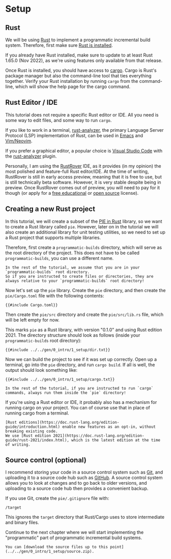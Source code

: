 # Setup

## Rust

We will be using [Rust](https://www.rust-lang.org/) to implement a programmatic incremental build system.
Therefore, first make sure [Rust is installed](https://www.rust-lang.org/tools/install).

If you already have Rust installed, make sure to update to at least Rust 1.65.0 (Nov 2022), as we're using features only available from that release.

Once Rust is installed, you should have access to [cargo](https://doc.rust-lang.org/cargo/).
Cargo is Rust's package manager but also the command-line tool that ties everything together.
Verify your Rust installation by running `cargo` from the command-line, which will show the help page for the cargo command.

## Rust Editor / IDE

This tutorial does not require a specific Rust editor or IDE.
All you need is some way to edit files, and some way to run `cargo`.

If you like to work in a terminal, [rust-analyzer](https://rust-analyzer.github.io/), the primary Language Server Protocol (LSP) implementation of Rust, can be used in [Emacs](https://rust-analyzer.github.io/manual.html#emacs) and [Vim/Neovim](https://rust-analyzer.github.io/manual.html#vimneovim).

If you prefer a graphical editor, a popular choice is [Visual Studio Code](https://code.visualstudio.com/) with the [rust-analyzer](https://marketplace.visualstudio.com/items?itemName=rust-lang.rust-analyzer) plugin.

Personally, I am using the [RustRover](https://www.jetbrains.com/rust/) IDE, as it provides (in my opinion) the most polished and feature-full Rust editor/IDE.
At the time of writing, RustRover is still in early access preview, meaning that it is free to use, but is still technically beta software.
However, it is very stable despite being in preview.
Once RustRover comes out of preview, you will need to pay for it though (or apply for a [free educational](https://www.jetbrains.com/community/education/#students/) or [open source](https://www.jetbrains.com/community/opensource/#support) license).

## Creating a new Rust project

In this tutorial, we will create a subset of the [PIE in Rust](https://github.com/Gohla/pie) library, so we want to create a Rust library called `pie`.
However, later on in the tutorial we will also create an additional library for unit testing utilities, so we need to set up a Rust project that supports multiple libraries.

Therefore, first create a `programmatic-builds` directory, which will serve as the root directory of the project.
This does not have to be called `programmatic-builds`, you can use a different name.

```admonish warning title="Important"
In the rest of the tutorial, we assume that you are in your `programmatic-builds` root directory.
So if you are instructed to create files or directories, they are always relative to your `programmatic-builds` root directory!
```

Now let's set up the `pie` library.
Create the `pie` directory, and then create the `pie/Cargo.toml` file with the following contents:

```toml,
{{#include Cargo.toml}}
```

Then create the `pie/src` directory and create the `pie/src/lib.rs` file, which will be left empty for now.

This marks `pie` as a Rust library, with version "0.1.0" and using Rust edition 2021.
The directory structure should look as follows (inside your `programmatic-builds` root directory):

```
{{#include ../../gen/0_intro/1_setup/dir.txt}}
```

Now we can build the project to see if it was set up correctly.
Open up a terminal, go into the `pie` directory, and run `cargo build`.
If all is well, the output should look something like:

```shell,
{{#include ../../gen/0_intro/1_setup/cargo.txt}}
```

```admonish warning title="Important"
In the rest of the tutorial, if you are instructed to run `cargo` commands, always run them inside the `pie` directory!
```

If you're using a Rust editor or IDE, it probably also has a mechanism for running cargo on your project.
You can of course use that in place of running cargo from a terminal. 

```admonish tip title="Rust Editions" collapsible=true
[Rust editions](https://doc.rust-lang.org/edition-guide/introduction.html) enable new features as an opt-in, without breaking existing code.
We use [Rust edition 2021](https://doc.rust-lang.org/edition-guide/rust-2021/index.html), which is the latest edition at the time of writing.
```

## Source control (optional)

I recommend storing your code in a source control system such as [Git](https://git-scm.com/), and uploading it to a source code hub such as [GitHub](https://github.com/).
A source control system allows you to look at changes and to go back to older versions, and uploading to a source code hub then provides a convenient backup.

If you use Git, create the `pie/.gitignore` file with:

```.gitignore
/target
```

This ignores the `target` directory that Rust/Cargo uses to store intermediate and binary files.

Continue to the next chapter where we will start implementing the "programmatic" part of programmatic incremental build systems.

```admonish example title="Download source code" collapsible=true
You can [download the source files up to this point](../../gen/0_intro/1_setup/source.zip).
```
